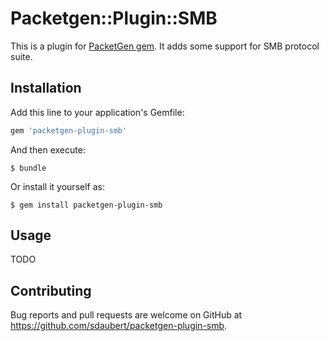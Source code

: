 # Packetgen::Plugin::SMB

This is a plugin for [PacketGen gem](https://github.com/sdaubert/packetgen). It adds some support for SMB protocol suite.

## Installation

Add this line to your application's Gemfile:

```ruby
gem 'packetgen-plugin-smb'
```

And then execute:

    $ bundle

Or install it yourself as:

    $ gem install packetgen-plugin-smb

## Usage

TODO

## Contributing

Bug reports and pull requests are welcome on GitHub at https://github.com/sdaubert/packetgen-plugin-smb.
